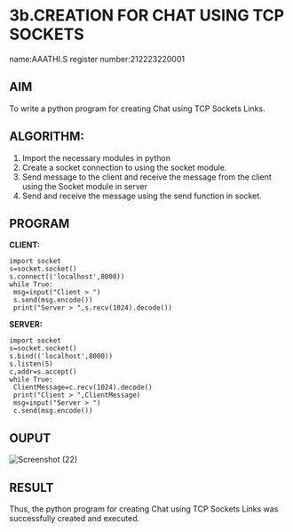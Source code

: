 # 3b.CREATION FOR CHAT USING TCP SOCKETS
name:AAATHI.S
register number:212223220001
## AIM
To write a python program for creating Chat using TCP Sockets Links.
## ALGORITHM:
1. Import the necessary modules in python
2. Create a socket connection to using the socket module.
3. Send message to the client and receive the message from the client using the Socket module in
 server
4. Send and receive the message using the send function in socket.
## PROGRAM
**CLIENT:**
```
import socket
s=socket.socket()
s.connect(('localhost',8000))
while True:
 msg=input("Client > ")
 s.send(msg.encode())
 print("Server > ",s.recv(1024).decode())
```
**SERVER:**
```
import socket
s=socket.socket()
s.bind(('localhost',8000))
s.listen(5)
c,addr=s.accept()
while True:
 ClientMessage=c.recv(1024).decode()
 print("Client > ",ClientMessage)
 msg=input("Server > ")
 c.send(msg.encode())
```
## OUPUT
![Screenshot (22)](https://github.com/Aathigithubit/3b_CHAT_USING_TCP_SOCKETS/assets/151421280/b6765fae-ca72-4dc4-80bc-31e41ea8e5ed)



## RESULT
Thus, the python program for creating Chat using TCP Sockets Links was successfully 
created and executed.

